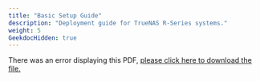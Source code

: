 ```yaml
---
title: "Basic Setup Guide"
description: "Deployment guide for TrueNAS R-Series systems."
weight: 5
GeekdocHidden: true
---
```


<object data="https://www.truenas.com/docs/files/RSeriesBSG1.32.pdf" type="application/pdf" width="95%" height="1000">
  There was an error displaying this PDF, <a href="https://www.truenas.com/docs/files/RSeriesBSG1.32.pdf">please click here to download the file.</a>
</object>
